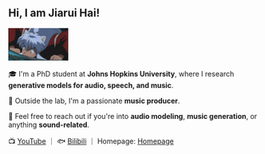 <h2>Hi, I am Jiarui Hai!</h2>

<img src="犬夜叉.gif" alt="Logo" width="120"/>

🎓 I'm a PhD student at **Johns Hopkins University**, where I research **generative models for audio, speech, and music**.

🎹 Outside the lab, I'm a passionate **music producer**.

💬 Feel free to reach out if you're into **audio modeling**, **music generation**, or anything **sound-related**.

📺 [YouTube](https://www.youtube.com/@higobeatz) ｜ 🐟 [Bilibili](https://space.bilibili.com/182484522) ｜ Homepage: [Homepage](https://haidog-yaqub.github.io)

